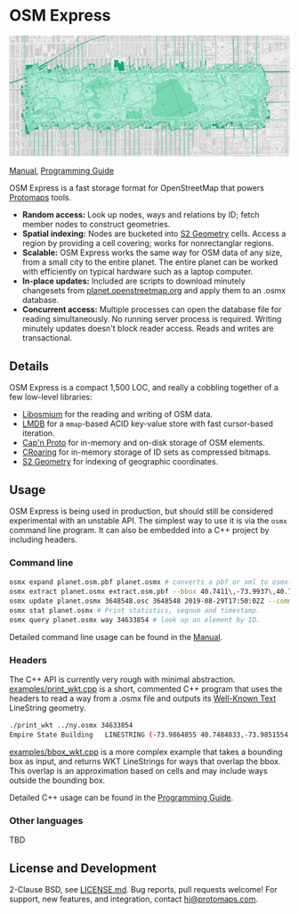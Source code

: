 # OSM Express

![Screenshot](examples/screenshot.png)

[Manual](https://protomaps.com/docs/osmexpress/), [Programming Guide](https://protomaps.com/docs/osmexpress/programming-guide/)

OSM Express is a fast storage format for OpenStreetMap that powers [Protomaps](https://protomaps.com) tools.

* **Random access:** Look up nodes, ways and relations by ID; fetch member nodes to construct geometries.
* **Spatial indexing:** Nodes are bucketed into [S2 Geometry](http://s2geometry.io) cells. Access a region by providing a cell covering; works for nonrectanglar regions.
* **Scalable:** OSM Express works the same way for OSM data of any size, from a small city to the entire planet. The entire planet can be worked with efficiently on typical hardware such as a laptop computer.
* **In-place updates:** Included are scripts to download minutely changesets from [planet.openstreetmap.org](https://planet.openstreetmap.org) and apply them to an .osmx database.
* **Concurrent access:** Multiple processes can open the database file for reading simultaneously. No running server process is required. Writing minutely updates doesn't block reader access. Reads and writes are transactional. 

## Details

OSM Express is a compact 1,500 LOC, and really a cobbling together of a few low-level libraries:

* [Libosmium](https://osmcode.org/libosmium/index.html) for the reading and writing of OSM data.
* [LMDB](https://symas.com/lmdb) for a `mmap`-based ACID key-value store with fast cursor-based iteration.
* [Cap'n Proto](https://capnproto.org) for in-memory and on-disk storage of OSM elements.
* [CRoaring](https://roaringbitmap.org) for in-memory storage of ID sets as compressed bitmaps.
* [S2 Geometry](http://s2geometry.io) for indexing of geographic coordinates.

## Usage

OSM Express is being used in production, but should still be considered experimental with an unstable API. The simplest way to use it is via the `osmx` command line program. It can also be embedded into a C++ project by including headers.

### Command line

```bash
osmx expand planet.osm.pbf planet.osmx # converts a pbf or xml to osmx. Takes 5-10 hours for the planet, resulting in a ~600GB file.
osmx extract planet.osmx extract.osm.pbf --bbox 40.7411\,-73.9937\,40.7486\,-73.9821 # extract a new pbf for the given bounding box.
osmx update planet.osmx 3648548.osc 3648548 2019-08-29T17:50:02Z --commit # applies an OsmChange diff.
osmx stat planet.osmx # Print statistics, seqnum and timestamp.
osmx query planet.osmx way 34633854 # look up an element by ID.
```

Detailed command line usage can be found in the [Manual](https://protomaps.com/docs/osmexpress).

### Headers

The C++ API is currently very rough with minimal abstraction. [examples/print_wkt.cpp](examples/print_wkt.cpp) is a short, commented C++ program that uses the headers to read a way from a .osmx file and outputs its [Well-Known Text](https://en.wikipedia.org/wiki/Well-known_text_representation_of_geometry) LineString geometry.

```bash
./print_wkt ../ny.osmx 34633854
Empire State Building	LINESTRING (-73.9864855 40.7484833,-73.9851554 40.7479226,-73.9848259 40.7483735,-73.9861526 40.7489422,-73.9863111 40.7487242,-73.9863282 40.7487007,-73.9864684 40.7485078,-73.9864855 40.7484833)
```

[examples/bbox_wkt.cpp](examples/bbox_wkt.cpp) is a more complex example that takes a bounding box as input, and returns WKT LineStrings for ways that overlap the bbox. This overlap is an approximation based on cells and may include ways outside the bounding box.

Detailed C++ usage can be found in the [Programming Guide](https://protomaps.com/docs/osmexpress/programming-guide).

### Other languages

TBD

## License and Development

2-Clause BSD, see [LICENSE.md](LICENSE.md). Bug reports, pull requests welcome! For support, new features, and integration, contact [hi@protomaps.com](mailto:hi@protomaps.com).

